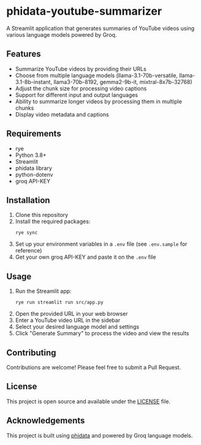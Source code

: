 # phidata-youtube-summarizer

A Streamlit application that generates summaries of YouTube videos using various language models powered by Groq.

## Features

- Summarize YouTube videos by providing their URLs
- Choose from multiple language models (llama-3.1-70b-versatile, llama-3.1-8b-instant, llama3-70b-8192, gemma2-9b-it, mixtral-8x7b-32768)
- Adjust the chunk size for processing video captions
- Support for different input and output languages
- Ability to summarize longer videos by processing them in multiple chunks
- Display video metadata and captions

## Requirements

- rye
- Python 3.8+
- Streamlit
- phidata library
- python-dotenv
- groq API-KEY

## Installation

1. Clone this repository
2. Install the required packages:
   ```
   rye sync
   ```
3. Set up your environment variables in a `.env` file (see `.env.sample` for reference)
4. Get your own groq API-KEY and paste it on the `.env` file

## Usage

1. Run the Streamlit app:
   ```
   rye run streamlit run src/app.py
   ```
2. Open the provided URL in your web browser
3. Enter a YouTube video URL in the sidebar
4. Select your desired language model and settings
5. Click "Generate Summary" to process the video and view the results

## Contributing

Contributions are welcome! Please feel free to submit a Pull Request.

## License

This project is open source and available under the [LICENSE](LICENSE) file.

## Acknowledgements

This project is built using [phidata](https://github.com/phidatahq/phidata) and powered by Groq language models.
